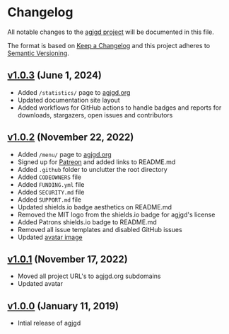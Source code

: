 # Changelog

All notable changes to the [agjgd project](https://github.com/agjgd/agjgd) will be documented in this file.

The format is based on [Keep a Changelog](http://keepachangelog.com/) and this project adheres to [Semantic Versioning](http://semver.org/).

## [v1.0.3](https://github.com/agjgd/agjgd/releases/tag/v1.0.3) (June 1, 2024)
 * Added `/statistics/` page to [agjgd.org](https://agjgd.org/)
 * Updated documentation site layout
 * Added workflows for GitHub actions to handle badges and reports for downloads, stargazers, open issues and contributors

## [v1.0.2](https://github.com/agjgd/agjgd/releases/tag/v1.0.2) (November 22, 2022)
 * Added `/menu/` page to [agjgd.org](https://agjgd.org/)
 * Signed up for [Patreon](https://patreon.com/agjgd) and added links to README.md
 * Added `.github` folder to unclutter the root directory
 * Added `CODEOWNERS` file
 * Added `FUNDING.yml` file
 * Added `SECURITY.md` file
 * Added `SUPPORT.md` file
 * Updated shields.io badge aesthetics on README.md
 * Removed the MIT logo from the shields.io badge for agjgd's license
 * Added Patrons shields.io badge to README.md
 * Removed all issue templates and disabled GitHub issues
 * Updated [avatar image](https://agjgd.org/documentation/agjgd.org/images/avatar.png)

## [v1.0.1](https://github.com/agjgd/agjgd/releases/tag/v1.0.1) (November 17, 2022)
 * Moved all project URL's to agjgd.org subdomains
 * Updated avatar

## [v1.0.0](https://github.com/agjgd/agjgd/releases/tag/v1.0.0) (January 11, 2019)
 * Intial release of agjgd
